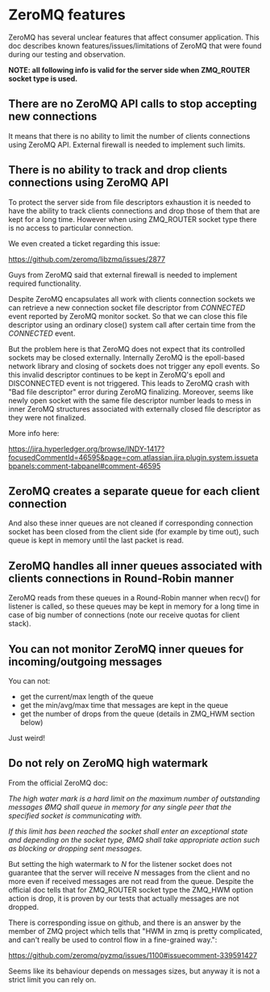 # ZeroMQ features

ZeroMQ has several unclear features that affect consumer application.
This doc describes known features/issues/limitations of ZeroMQ that were
found during our testing and observation.

**NOTE: all following info is valid for the server side when ZMQ_ROUTER socket type is used.**

## There are no ZeroMQ API calls to stop accepting new connections

It means that there is no ability to limit the number of clients connections using ZeroMQ API.
External firewall is needed to implement such limits.

## There is no ability to track and drop clients connections using ZeroMQ API

To protect the server side from file descriptors exhaustion it is needed to have the ability
to track clients connections and drop those of them that are kept for a long time.
However when using ZMQ_ROUTER socket type there is no access to particular connection.

We even created a ticket regarding this issue:

https://github.com/zeromq/libzmq/issues/2877

Guys from ZeroMQ said that external firewall is needed to implement required functionality.

Despite ZeroMQ encapsulates all work with clients connection sockets we can retrieve a new 
connection socket file descriptor from *CONNECTED* event reported by ZeroMQ monitor socket.
So that we can close this file descriptor using an ordinary close() system call after certain
time from the *CONNECTED* event.

But the problem here is that ZeroMQ does not expect that its controlled sockets may be
closed externally. Internally ZeroMQ is the epoll-based network library and closing of sockets
does not trigger any epoll events. So this invalid descriptor continues to be kept in ZeroMQ's 
epoll and DISCONNECTED event is not triggered. This leads to ZeroMQ crash with "Bad file descriptor" 
error during ZeroMQ finalizing. Moreover, seems like newly open socket with the same file descriptor 
number leads to mess in inner ZeroMQ structures associated with externally closed file descriptor 
as they were not finalized.

More info here:

https://jira.hyperledger.org/browse/INDY-1417?focusedCommentId=46595&page=com.atlassian.jira.plugin.system.issuetabpanels:comment-tabpanel#comment-46595

## ZeroMQ creates a separate queue for each client connection

And also these inner queues are not cleaned if corresponding connection socket has been closed
from the client side (for example by time out), such queue is kept in memory until the last 
packet is read.

## ZeroMQ handles all inner queues associated with clients connections in Round-Robin manner

ZeroMQ reads from these queues in a Round-Robin manner when recv() for listener is called,
so these queues may be kept in memory for a long time in case of big number of connections
(note our receive quotas for client stack).

## You can not monitor ZeroMQ inner queues for incoming/outgoing messages

You can not:
* get the current/max length of the queue
* get the min/avg/max time that messages are kept in the queue
* get the number of drops from the queue (details in ZMQ_HWM section below)

Just weird!

## Do not rely on ZeroMQ high watermark

From the official ZeroMQ doc:

*The high water mark is a hard limit on the maximum number of outstanding messages ØMQ shall 
queue in memory for any single peer that the specified socket is communicating with.*

*If this limit has been reached the socket shall enter an exceptional state and depending on 
the socket type, ØMQ shall take appropriate action such as blocking or dropping sent messages.*

But setting the high watermark to *N* for the listener socket does not guarantee that
the server will receive *N* messages from the client and no more even if received messages are 
not read from the queue. Despite the official doc tells that for ZMQ_ROUTER socket type 
the ZMQ_HWM option action is drop, it is proven by our tests that actually messages are not dropped.

There is corresponding issue on github, and there is an answer by the member of ZMQ project which
tells that "HWM in zmq is pretty complicated, and can't really be used to control flow in a fine-grained way.": 

https://github.com/zeromq/pyzmq/issues/1100#issuecomment-339591427

Seems like its behaviour depends on messages sizes, but anyway it is not a strict limit you can rely on.
